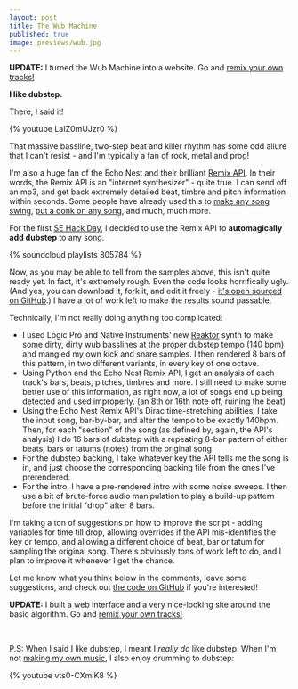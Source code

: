 ```yaml
--- 
layout: post
title: The Wub Machine
published: true
image: previews/wub.jpg
---
```

**UPDATE:**&nbsp;I turned the Wub Machine into a website. Go and&nbsp;[remix your own tracks!][1]

**I like dubstep.**

There, I said it!

{% youtube LaIZ0mUJzr0 %}

That massive bassline, two-step beat and killer rhythm has some odd allure that I can't resist - and I'm typically a fan of rock, metal and prog!

I'm also a huge fan of the Echo Nest and their brilliant [Remix API][2]. In their words, the Remix API is an "internet synthesizer" - quite true. I can send off an mp3, and get back extremely detailed beat, timbre and pitch information within seconds. Some people have already used this to [make any song swing][3], [put a donk on any song][4], and much, much more.

For the first [SE Hack Day][5], I decided to use the Remix API to **automagically add dubstep** to any song.

{% soundcloud playlists 805784 %}

Now, as you may be able to tell from the samples above, this isn't quite ready yet. In fact, it's extremely rough. Even the code looks horrifically ugly. (And yes, you can download it, fork it, and edit it freely - [it's open sourced on GitHub][8].) I have a lot of work left to make the results sound passable.

Technically, I'm not really doing anything too complicated:

 - I used Logic Pro and Native Instruments' new [Reaktor][9] synth to make some dirty, dirty wub basslines at the proper dubstep tempo (140 bpm) and mangled my own kick and snare samples. I then rendered 8 bars of this pattern, in two different variants, in every key of one octave.
 - Using Python and the Echo Nest Remix API, I get an analysis of each track's bars, beats, pitches, timbres and more. I still need to make some better use of this information, as right now, a lot of songs end up being detected and used improperly. (an 8th or 16th note off, ruining the beat)
 - Using the Echo Nest Remix API's Dirac time-stretching abilities, I take the input song, bar-by-bar, and alter the tempo to be exactly 140bpm. Then, for each "section" of the song (as defined by, again, the API's analysis) I do 16 bars of dubstep with a repeating 8-bar pattern of either beats, bars or tatums (notes) from the original song.
 - For the dubstep backing, I take whatever key the API tells me the song is in, and just choose the corresponding backing file from the ones I've prerendered.
 - For the intro, I have a pre-rendered intro with some noise sweeps. I then use a bit of brute-force audio manipulation to play a build-up pattern before the initial "drop" after 8 bars.

I'm taking a ton of suggestions on how to improve the script - adding variables for time till drop, allowing overrides if the API mis-identifies the key or tempo, and allowing a different choice of beat, bar or tatum for sampling the original song. There's obviously tons of work left to do, and I plan to improve it whenever I get the chance.

Let me know what you think below in the comments, leave some suggestions, and check out [the code on GitHub][10] if you're interested!

**UPDATE:** I built a web interface and a very nice-looking site around the basic algorithm. Go and [remix your own tracks!][11]

&nbsp;

P.S: When I said I like dubstep, I meant I *really do* like dubstep. When I'm not [making my own music][12], I also enjoy drumming to dubstep:

{% youtube vts0-CXmiK8 %}

  [1]: http://the.wubmachine.com
  [2]: http://code.google.com/p/echo-nest-remix/
  [3]: http://musicmachinery.com/2010/05/21/the-swinger/
  [4]: http://www.donkdj.com/
  [5]: http://www.sehackday.com/
  [6]: http://soundcloud.com/peter-sobot/sets/the-wub-machine
  [7]: http://soundcloud.com/peter-sobot
  [8]: https://github.com/psobot/wub-machine
  [9]: http://www.native-instruments.com/en/products/producer/powered-by-reaktor/razor/
  [10]: https://github.com/psobot/wub-machine
  [11]: http://the.wubmachine.com
  [12]: http://music.petersobot.com
